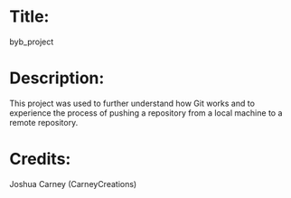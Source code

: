 # Title:
byb_project

# Description:
This project was used to further understand how Git works and to experience the process of pushing a 
repository from a local machine to a remote repository.

# Credits:
Joshua Carney (CarneyCreations)

